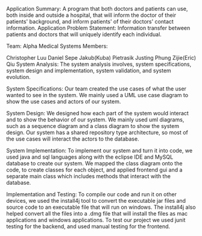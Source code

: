 Application Summary: A program that both doctors and patients can use, both inside and outside a hospital, that will inform the doctor of their patients' background, and inform patients' of their doctors' contact information. Application Problem Statement: Information transfer between patients and doctors that will uniquely identify each individual.

Team: Alpha Medical Systems Members:

Christopher Luu
Daniel Sepe
Jakub(Kuba) Pietrasik
Justing Phung
Zijie(Eric) Qiu
System Analysis: The system analysis involves, system specifications, system design and implementation, system validation, and system evolution.

System Specifications: Our team created the use cases of what the user wanted to see in the system. We mainly used a UML use case diagram to show the use cases and actors of our system.

System Design: We designed how each part of the system would interact and to show the behavior of our system. We mainly used uml diagrams, such as a sequence diagram and a class diagram to show the system design. Our system has a shared repository type architecture, so most of the use cases will interact the actors to the database.

System Implementation: To implement our system and turn it into code, we used java and sql languages along with the eclipse IDE and MySQL database to create our system. We mapped the class diagram onto the code, to create classes for each object, and applied frontend gui and a separate main class which includes methods that interact with the database.

Implementation and Testing: To compile our code and run it on other devices, we used the install4j tool to convert the executable jar files and source code to an executable file that will run on windows. The install4j also helped convert all the files into a .dmg file that will install the files as mac applications and windows applications. To test our project we used junit testing for the backend, and used manual testing for the frontend.
